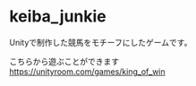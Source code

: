 # keiba_junkie

Unityで制作した競馬をモチーフにしたゲームです。  

こちらから遊ぶことができます  
https://unityroom.com/games/king_of_win

